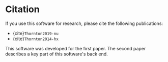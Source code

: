 # Citation

If you use this software for research, please cite the following publications:

* {cite}`Thornton2019-nu`
* {cite}`Thornton2014-hx`

This software was developed for the first paper.
The second paper describes a key part of this software's back end.
